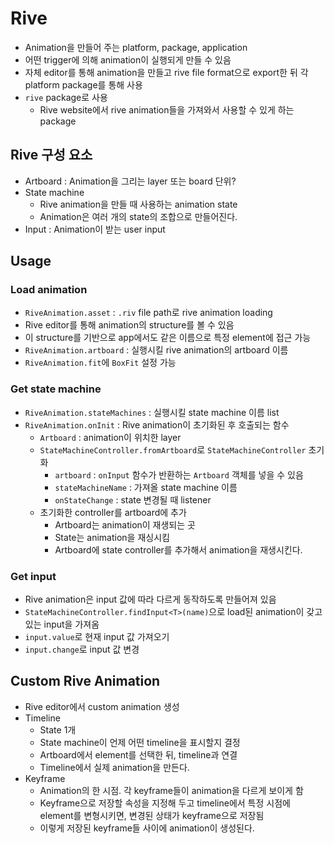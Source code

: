 # Rive

- Animation을 만들어 주는 platform, package, application
- 어떤 trigger에 의해 animation이 실행되게 만들 수 있음
- 자체 editor를 통해 animation을 만들고 rive file format으로 export한 뒤 각 platform package를 통해 사용
- `rive` package로 사용
  - Rive website에서 rive animation들을 가져와서 사용할 수 있게 하는 package

## Rive 구성 요소

- Artboard : Animation을 그리는 layer 또는 board 단위?
- State machine
  - Rive animation을 만들 때 사용하는 animation state
  - Animation은 여러 개의 state의 조합으로 만들어진다.
- Input : Animation이 받는 user input

## Usage

### Load animation

- `RiveAnimation.asset` : `.riv` file path로 rive animation loading
- Rive editor를 통해 animation의 structure를 볼 수 있음
- 이 structure를 기반으로 app에서도 같은 이름으로 특정 element에 접근 가능
- `RiveAnimation.artboard` : 실행시킬 rive animation의 artboard 이름
- `RiveAnimation.fit`에 `BoxFit` 설정 가능

### Get state machine

- `RiveAnimation.stateMachines` : 실행시킬 state machine 이름 list
- `RiveAnimation.onInit` : Rive animation이 초기화된 후 호출되는 함수
  - `Artboard` : animation이 위치한 layer
  - `StateMachineController.fromArtboard`로 `StateMachineController` 초기화
    - `artboard` : `onInput` 함수가 반환하는 `Artboard` 객체를 넣을 수 있음
    - `stateMachineName` : 가져올 state machine 이름
    - `onStateChange` : state 변경될 때 listener
  - 초기화한 controller를 artboard에 추가
    - Artboard는 animation이 재생되는 곳
    - State는 animation을 재싱시킴
    - Artboard에 state controller를 추가해서 animation을 재생시킨다.

### Get input

- Rive animation은 input 값에 따라 다르게 동작하도록 만들어져 있음
- `StateMachineController.findInput<T>(name)`으로 load된 animation이 갖고 있는 input을 가져옴
- `input.value`로 현재 input 값 가져오기
- `input.change`로 input 값 변경

## Custom Rive Animation

- Rive editor에서 custom animation 생성
- Timeline
  - State 1개
  - State machine이 언제 어떤 timeline을 표시할지 결정
  - Artboard에서 element를 선택한 뒤, timeline과 연결
  - Timeline에서 실제 animation을 만든다.
- Keyframe
  - Animation의 한 시점. 각 keyframe들이 animation을 다르게 보이게 함
  - Keyframe으로 저장할 속성을 지정해 두고 timeline에서 특정 시점에 element를 변형시키면, 변경된 상태가 keyframe으로 저장됨
  - 이렇게 저장된 keyframe들 사이에 animation이 생성된다.
